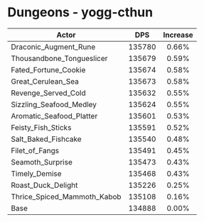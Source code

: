 # Dungeons - yogg-cthun
| Actor | DPS | Increase |
|---|:---:|:---:|
|Draconic_Augment_Rune|135780|0.66%|
|Thousandbone_Tongueslicer|135679|0.59%|
|Fated_Fortune_Cookie|135674|0.58%|
|Great_Cerulean_Sea|135673|0.58%|
|Revenge_Served_Cold|135632|0.55%|
|Sizzling_Seafood_Medley|135624|0.55%|
|Aromatic_Seafood_Platter|135601|0.53%|
|Feisty_Fish_Sticks|135591|0.52%|
|Salt_Baked_Fishcake|135540|0.48%|
|Filet_of_Fangs|135491|0.45%|
|Seamoth_Surprise|135473|0.43%|
|Timely_Demise|135468|0.43%|
|Roast_Duck_Delight|135226|0.25%|
|Thrice_Spiced_Mammoth_Kabob|135108|0.16%|
|Base|134888|0.00%|
